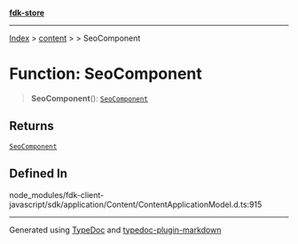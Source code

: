 [**fdk-store**](../../../README.md)
***

[Index](../../../API.md) > [content](../../README.md) > [<internal>](../README.md) > SeoComponent

# Function: SeoComponent

> **SeoComponent**(): [`SeoComponent`](../type-aliases/type-alias.SeoComponent.md)

## Returns

[`SeoComponent`](../type-aliases/type-alias.SeoComponent.md)

## Defined In

node\_modules/fdk-client-javascript/sdk/application/Content/ContentApplicationModel.d.ts:915

***
Generated using [TypeDoc](https://typedoc.org/) and [typedoc-plugin-markdown](https://www.npmjs.com/package/typedoc-plugin-markdown)
